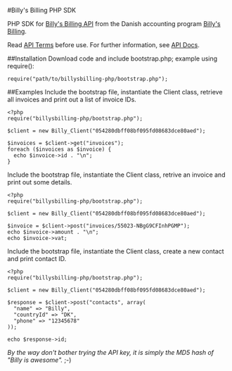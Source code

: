 #Billy's Billing PHP SDK

PHP SDK for [Billy's Billing API](http://dev.billysbilling.dk/) from the Danish accounting program [Billy's Billing](http://www.billysbilling.dk/).

Read [API Terms](https://dev.billysbilling.dk/api-terms) before use. For further information, see [API Docs](https://dev.billysbilling.dk/api).

##Installation
Download code and include bootstrap.php; example using require():
```
require("path/to/billysbilling-php/bootstrap.php");
```

##Examples
Include the bootstrap file, instantiate the Client class, retrieve all invoices and print out a list of invoice IDs.
```
<?php
require("billysbilling-php/bootstrap.php");

$client = new Billy_Client("054280dbff08bf095fd08683dce80aed");

$invoices = $client->get("invoices");
foreach ($invoices as $invoice) {
  echo $invoice->id . "\n";
}
```

Include the bootstrap file, instantiate the Client class, retrive an invoice and print out some details.
```
<?php
require("billysbilling-php/bootstrap.php");

$client = new Billy_Client("054280dbff08bf095fd08683dce80aed");

$invoice = $client->post("invoices/55023-NBgG9CFInhPGMP");
echo $invoice->amount . "\n";
echo $invoice->vat;
```

Include the bootstrap file, instantiate the Client class, create a new contact and print contact ID.
```
<?php
require("billysbilling-php/bootstrap.php");

$client = new Billy_Client("054280dbff08bf095fd08683dce80aed");

$response = $client->post("contacts", array(
  "name" => "Billy",
  "countryId" => "DK",
  "phone" => "12345678"
));

echo $response->id;
```

_By the way don't bother trying the API key, it is simply the MD5 hash of "Billy is awesome"._ ;-)